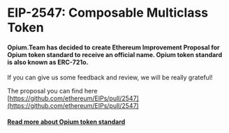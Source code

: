 # EIP-2547: Composable Multiclass Token

#### Opium.Team has decided to create Ethereum Improvement Proposal for Opium token standard to receive an official name. Opium token standard is also known as ERC-721o.

If you can give us some feedback and review, we will be really grateful! 

The proposal you can find here [https://github.com/ethereum/EIPs/pull/2547](https://github.com/ethereum/EIPs/pull/2547)

#### [Read more about Opium token standard](https://docs.opium.network/introduction-to-opium/opium-token-standard-erc-721o)





